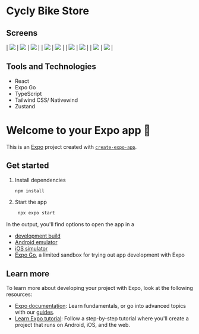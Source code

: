 # Cycly Bike Store

## Screens

| ![](https://res.cloudinary.com/dyap7epew/image/upload/v1733659202/cycly/screenshot/home.jpg) | ![](https://res.cloudinary.com/dyap7epew/image/upload/v1733659202/cycly/screenshot/home2.jpg) | ![](https://res.cloudinary.com/dyap7epew/image/upload/v1733659202/cycly/screenshot/shop.jpg) |
| ![](https://res.cloudinary.com/dyap7epew/image/upload/v1733659202/cycly/screenshot/shop2.jpg) | ![](https://res.cloudinary.com/dyap7epew/image/upload/v1733659202/cycly/screenshot/cartEmpty.jpg) |
| ![](https://res.cloudinary.com/dyap7epew/image/upload/v1733659202/cycly/screenshot/cartPage.jpg) | ![](https://res.cloudinary.com/dyap7epew/image/upload/v1733659202/cycly/screenshot/wishlist.jpg) |
| ![](https://res.cloudinary.com/dyap7epew/image/upload/v1733659202/cycly/screenshot/checkoutScreen.jpg) | ![](https://res.cloudinary.com/dyap7epew/image/upload/v1733659202/cycly/screenshot/footer.jpg) |

## Tools and Technologies

- React
- Expo Go
- TypeScript
- Tailwind CSS/ Nativewind
- Zustand

# Welcome to your Expo app 👋

This is an [Expo](https://expo.dev) project created with [`create-expo-app`](https://www.npmjs.com/package/create-expo-app).

## Get started

1. Install dependencies

   ```bash
   npm install
   ```

2. Start the app

   ```bash
    npx expo start
   ```

In the output, you'll find options to open the app in a

- [development build](https://docs.expo.dev/develop/development-builds/introduction/)
- [Android emulator](https://docs.expo.dev/workflow/android-studio-emulator/)
- [iOS simulator](https://docs.expo.dev/workflow/ios-simulator/)
- [Expo Go](https://expo.dev/go), a limited sandbox for trying out app development with Expo

## Learn more

To learn more about developing your project with Expo, look at the following resources:

- [Expo documentation](https://docs.expo.dev/): Learn fundamentals, or go into advanced topics with our [guides](https://docs.expo.dev/guides).
- [Learn Expo tutorial](https://docs.expo.dev/tutorial/introduction/): Follow a step-by-step tutorial where you'll create a project that runs on Android, iOS, and the web.
